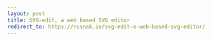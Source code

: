 ```yaml
---
layout: post
title: SVG-edit, a web based SVG editor
redirect_to: https://rusnak.io/svg-edit-a-web-based-svg-editor/
---
```


